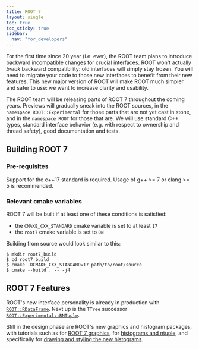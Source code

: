 ```yaml
---
title: ROOT 7
layout: single
toc: true
toc_sticky: true
sidebar:
  nav: "for_developers"
---
```


For the first time since 20 year (i.e. ever), the ROOT team plans to introduce backward incompatible changes for crucial interfaces.
ROOT won't actually *break* backward compatibility: old interfaces will simply stay frozen.
You will need to migrate your code to those new interfaces to benefit from their new features.
This new major version of ROOT will make ROOT much simpler and safer to use: we want to increase clarity and usability.

The ROOT team will be releasing parts of ROOT 7 throughout the coming years.
Previews will gradually sneak into the ROOT sources, in the `namespace ROOT::Experimental` for those parts that are not yet cast in stone, and in the `namespace ROOT` for those that are.
We will use standard C++ types, standard interface behavior (e.g. with respect to ownership and thread safety), good documentation and tests.

## Building ROOT 7
### Pre-requisites
Support for the c++17 standard is required. Usage of g++ >= 7 or clang >= 5 is recommended.
### Relevant cmake variables
ROOT 7 will be built if at least one of these conditions is satisfied:
- the `CMAKE_CXX_STANDARD` cmake variable is set to at least `17`
- the `root7` cmake variable is set to `ON`

Building from source would look similar to this:

    $ mkdir root7_build
    $ cd root7_build
    $ cmake -DCMAKE_CXX_STANDARD=17 path/to/root/source
    $ cmake --build . -- -j4

## ROOT 7 Features

ROOT's new interface personality is already in production with [`ROOT::RDataFrame`](https://root.cern/doc/master/classROOT_1_1RDataFrame.html).
Next up is the `TTree` successor [`ROOT::Experimental::RNTuple`](https://root.cern/doc/master/structROOT_1_1Experimental_1_1RNTuple.html).

Still in the design phase are ROOT's new graphics and histogram packages, with tutorials such as 
for [ROOT 7 graphics](https://github.com/root-project/root/tree/master/tutorials/rcanvas),
for [histograms and ntuple](https://github.com/root-project/root/tree/master/tutorials/v7),
and specifically for [drawing and styling the new histograms](https://github.com/root-project/root/blob/master/tutorials/rcanvas/rh1.cxx).
